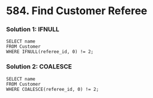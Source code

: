 # 584. Find Customer Referee

### Solution 1: IFNULL

```
SELECT name
FROM Customer
WHERE IFNULL(referee_id, 0) != 2;
```

### Solution 2: COALESCE

```
SELECT name
FROM Customer
WHERE COALESCE(referee_id, 0) != 2;
```